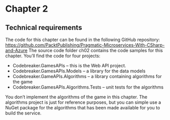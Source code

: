 # Chapter 2

## Technical requirements

The code for this chapter can be found in the following GitHub repository:
https://github.com/PacktPublishing/Pragmatic-Microservices-With-CSharp-and-Azure
The source code folder ch02 contains the code samples for this chapter. You’ll find the code for four projects:

* Codebreaker.GamesAPIs – this is the Web API project.
* Codebreaker.GamesAPIs.Models – a library for the data models
* Codebreaker.GameAPIs.Algorithms – a library containing algorithms for the game
* Codebreaker.GamesAPIs.Algorithms.Tests – unit tests for the algorithms

You don’t implement the algorithms of the game in this chapter. The algorithms project is just for reference purposes, but you can simple use a NuGet package for the algorithms that has been made available for you to build the service.
